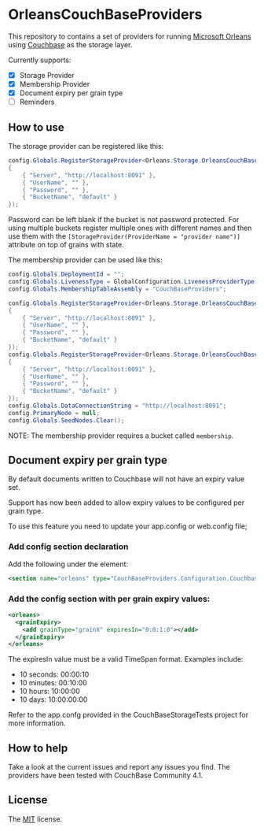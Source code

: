 # OrleansCouchBaseProviders

This repository to contains a set of providers for running [Microsoft Orleans](http://github.com/dotnet/orleans) using [Couchbase](http://couchbase.com) as the storage layer.

Currently supports:

- [x] Storage Provider
- [x] Membership Provider
- [x] Document expiry per grain type
- [ ] Reminders

## How to use

The storage provider can be registered like this:

``` csharp
config.Globals.RegisterStorageProvider<Orleans.Storage.OrleansCouchBaseStorage>("default", new Dictionary<string, string>
{
    { "Server", "http://localhost:8091" },
    { "UserName", "" },
    { "Password", "" },
    { "BucketName", "default" }
});
```

Password can be left blank if the bucket is not password protected. For using multiple buckets register multiple ones with different names and then use them with the `[StorageProvider(ProviderName = "provider name")]` attribute on top of grains with state.

The membership provider can be used like this:

``` csharp
config.Globals.DeploymentId = "";
config.Globals.LivenessType = GlobalConfiguration.LivenessProviderType.Custom;
config.Globals.MembershipTableAssembly = "CouchBaseProviders";

config.Globals.RegisterStorageProvider<Orleans.Storage.OrleansCouchBaseStorage>("default", new Dictionary<string, string>
{
    { "Server", "http://localhost:8091" },
    { "UserName", "" },
    { "Password", "" },
    { "BucketName", "default" }
});
config.Globals.RegisterStorageProvider<Orleans.Storage.OrleansCouchBaseStorage>("PubSubStore", new Dictionary<string, string>
{
    { "Server", "http://localhost:8091" },
    { "UserName", "" },
    { "Password", "" },
    { "BucketName", "default" }
});
config.Globals.DataConnectionString = "http://localhost:8091";
config.PrimaryNode = null;
config.Globals.SeedNodes.Clear();
```

NOTE: The membership provider requires a bucket called `membership`.

## Document expiry per grain type

By default documents written to Couchbase will not have an expiry value set.

Support has now been added to allow expiry values to be configured per grain type.

To use this feature you need to update your app.config or web.config file;

### Add config section declaration

Add the following under the <configSections> element:

``` xml
<section name="orleans" type="CouchBaseProviders.Configuration.CouchbaseOrleansDocumentExpiry.CouchbaseOrleansConfigurationSection, CouchbaseProviders" />
```

### Add the config section with per grain expiry values:

``` xml
<orleans>
  <grainExpiry>
    <add grainType="grainX" expiresIn="0:0:1:0"></add>
  </grainExpiry>
</orleans>
```

The expiresIn value must be a valid TimeSpan format. Examples include:

- 10 seconds: 00:00:10
- 10 minutes: 00:10:00
- 10 hours: 10:00:00
- 10 days: 10:00:00:00

Refer to the app.confg provided in the CouchBaseStorageTests project for more information.

## How to help

Take a look at the current issues and report any issues you find.
The providers have been tested with CouchBase Community 4.1.

## License

The [MIT](LICENSE) license.
